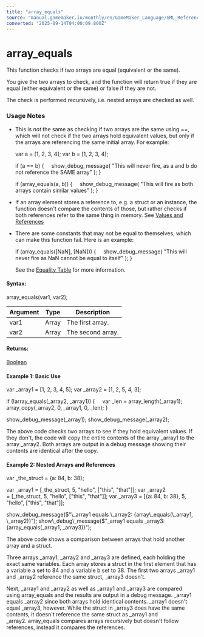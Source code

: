 ```yaml
---
title: "array_equals"
source: "manual.gamemaker.io/monthly/en/GameMaker_Language/GML_Reference/Variable_Functions/array_equals.htm"
converted: "2025-09-14T04:00:09.800Z"
---
```


# array\_equals

This function checks if two arrays are equal (equivalent or the same).

You give the two arrays to check, and the function will return true if they are equal (either equivalent or the same) or false if they are not.

The check is performed recursively, i.e. nested arrays are checked as well.

### Usage Notes

-   This is _not_ the same as checking if two arrays are the same using \==, which will not check if the two arrays hold equivalent values, but only if the arrays are referencing the same initial array. For example:

    var a = \[1, 2, 3, 4\];
    var b = \[1, 2, 3, 4\];

    if (a == b)
    {
        show\_debug\_message( "This will never fire, as a and b do not reference the SAME array" );
    }

    if (array\_equals(a, b))
    {
        show\_debug\_message( "This will fire as both arrays contain similar values" );
    }

-   If an array element stores a reference to, e.g. a struct or an instance, the function doesn't compare the contents of those, but rather checks if both references refer to the same thing in memory. See [Values and References](../../GML_Overview/Values_And_References.md)
-   There are some constants that may not be equal to themselves, which can make this function fail. Here is an example:

    if (array\_equals(\[NaN\], \[NaN\]))
    {
        show\_debug\_message( "This will never fire as NaN cannot be equal to itself" );
    }

    See the [Equality Table](../../../Additional_Information/Type_Tables.htm#h) for more information.

#### Syntax:

array\_equals(var1, var2);

| Argument | Type | Description |
| --- | --- | --- |
| var1 | Array | The first array. |
| var2 | Array | The second array. |

#### Returns:

[Boolean](../../GML_Overview/Data_Types.md)

#### Example 1: Basic Use

var \_array1 = \[1, 2, 3, 4, 5\];
var \_array2 = \[1, 2, 5, 4, 3\];

if (!array\_equals(\_array2, \_array1))
{
    var \_len = array\_length(\_array1);
    array\_copy(\_array2, 0, \_array1, 0, \_len);
}

show\_debug\_message(\_array1);
show\_debug\_message(\_array2);

The above code checks two arrays to see if they hold equivalent values. If they don't, the code will copy the entire contents of the array \_array1 to the array \_array2. Both arrays are output in a debug message showing their contents are identical after the copy.

#### Example 2: Nested Arrays and References

var \_the\_struct = {a: 84, b: 38};

var \_array1 = \[\_the\_struct, 5, "hello", \["this", "that"\]\];
var \_array2 = \[\_the\_struct, 5, "hello", \["this", "that"\]\];
var \_array3 = \[{a: 84, b: 38}, 5, "hello", \["this", "that"\]\];

show\_debug\_message($"\_array1 equals \_array2: {array\_equals(\_array1, \_array2)}");
show\_debug\_message($"\_array1 equals \_array3: {array\_equals(\_array1, \_array3)}");

The above code shows a comparison between arrays that hold another array and a struct.

Three arrays \_array1, \_array2 and \_array3 are defined, each holding the exact same variables. Each array stores a struct in the first element that has a variable a set to 84 and a variable b set to 38. The first two arrays \_array1 and \_array2 reference the same struct, \_array3 doesn't.

Next, \_array1 and \_array2 as well as \_array1 and \_array3 are compared using array\_equals and the results are output in a debug message. \_array1 equals \_array2 since both arrays hold identical contents. \_array1 doesn't equal \_array3, however. While the struct in \_array3 does have the same contents, it doesn't reference the same struct as \_array1 and \_array2. array\_equals compares arrays recursively but doesn't follow references, instead it compares the references.